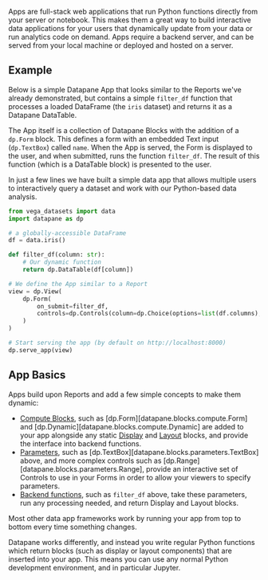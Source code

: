Apps are full-stack web applications that run Python functions directly from your server or notebook. This makes them a great way to build interactive data applications for your users that dynamically update from your data or run analytics code on demand. Apps require a backend server, and can be served from your local machine or deployed and hosted on a server.

## Example

Below is a simple Datapane App that looks similar to the Reports we've already demonstrated, but contains a simple `filter_df` function that processes a loaded DataFrame (the `iris` dataset) and returns it as a Datapane DataTable.

The App itself is a collection of Datapane Blocks with the addition of a `dp.Form` block. This defines a form with an embedded Text input (`dp.TextBox`) called `name`. When the App is served, the Form is displayed to the user, and when submitted, runs the function `filter_df`. The result of this function (which is a DataTable block) is presented to the user.

In just a few lines we have built a simple data app that allows multiple users to interactively query a dataset and work with our Python-based data analysis.

```python
from vega_datasets import data
import datapane as dp

# a globally-accessible DataFrame
df = data.iris()

def filter_df(column: str):
    # Our dynamic function
    return dp.DataTable(df[column])

# We define the App similar to a Report
view = dp.View(
    dp.Form(
        on_submit=filter_df,
        controls=dp.Controls(column=dp.Choice(options=list(df.columns), label="Select column to filter"))
    )
)

# Start serving the app (by default on http://localhost:8000)
dp.serve_app(view)
```

<!-- TODO - embed this app... -->

## App Basics

Apps build upon Reports and add a few simple concepts to make them dynamic:

- [Compute Blocks](./blocks.md), such as [dp.Form][datapane.blocks.compute.Form] and [dp.Dynamic][datapane.blocks.compute.Dynamic] are added to your app alongside any static [Display](../blocks/display-blocks.ipynb) and [Layout](../blocks/layout-blocks.ipynb) blocks, and provide the interface into backend functions.
- [Parameters](./functions-controls.md), such as [dp.TextBox][datapane.blocks.parameters.TextBox] above, and more complex controls such as [dp.Range][datapane.blocks.parameters.Range], provide an interactive set of Controls to use in your Forms in order to allow your viewers to specify parameters.
- [Backend functions](./functions-controls.md), such as `filter_df` above, take these parameters, run any processing needed, and return Display and Layout blocks.

Most other data app frameworks work by running your app from top to bottom every time something changes.

Datapane works differently, and instead you write regular Python functions which return blocks (such as display or layout components) that are inserted into your app. This means you can use any normal Python development environment, and in particular Jupyter.
